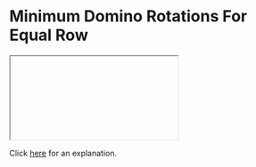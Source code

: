 # Minimum Domino Rotations For Equal Row 

<iframe></iframe>

Click [here](Explanation.md) for an explanation.


